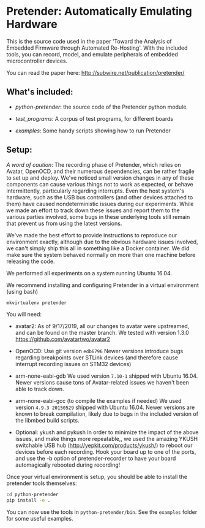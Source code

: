 # Pretender: Automatically Emulating Hardware

This is the source code used in the paper 'Toward the Analysis of Embedded Firmware through Automated Re-Hosting'.
With the included tools, you can record, model, and emulate peripherals of embedded microcontroller devices.

You can read the paper here: http://subwire.net/publication/pretender/

## What's included:

* *python-pretender*: the source code of the Pretender python module.

* *test_programs*: A corpus of test programs, for different boards

- *examples*: Some handy scripts showing how to run Pretender

## Setup:

*A word of caution*: The recording phase of Pretender, which relies on Avatar, OpenOCD, and their numerous dependencies, can be rather fragile to set up and deploy.  We've noticed small version changes in any of these components can cause various things not to work as expected, or behave intermittently, particularly regarding interrupts.  Even the host system's hardware, such as the USB bus controllers (and other devices attached to them) have caused nondeterministic issues during our experiments.  While we made an effort to track down these issues and report them to the various parties involved, some bugs in these underlying tools still remain that prevent us from using the latest versions.

We've made the best effort to provide instructions to reproduce our environment exactly, although due to the obvious hardware issues involved, we can't simply ship this all in something like a Docker container. We did make sure the system behaved normally on more than one machine before releasing the code.

We performed all experiments on a system running Ubuntu 16.04.

We recommend installing and configuring Pretender in a virtual environment 
(using bash)

```bash
mkvirtualenv pretender
```

You will need:

* avatar2: 
As of 9/17/2019, all our changes to avatar were upstreamed, and can be found on the master branch. We tested with version 1.3.0
https://github.com/avatartwo/avatar2

* OpenOCD:
Use git version `edb6796`
Newer versions introduce bugs regarding breakpoints over STLink devices (and therefore cause interrupt recording issues on STM32 devices)

* arm-none-eabi-gdb 
We used version `7.10-1` shipped with Ubuntu 16.04.
Newer versions cause tons of Avatar-related issues we haven't been able to track down.

* arm-none-eabi-gcc (to compile the examples if needed)
We used version  `4.9.3 20150529` shipped with Ubuntu 16.04.  Newer versions are known to break compilation, likely due to bugs in the included version of the libmbed build scripts.

* Optional: ykush and pykush
In order to minimize the impact of the above issues, and make things more repeatable,, we used the amazing YKUSH switchable USB hub (http://yepkit.com/products/ykush/) to reboot our devices before each recording.
Hook your board up to one of the ports, and use the -b option of pretender-recorder to have your board automagically rebooted during recording!

Once your virtual environment is setup, you should be able to install the pretender tools themselves:

```bash
cd python-pretender
pip install -e .
```

You can now use the tools in `python-pretender/bin`.  See the `examples` folder for some useful examples.
